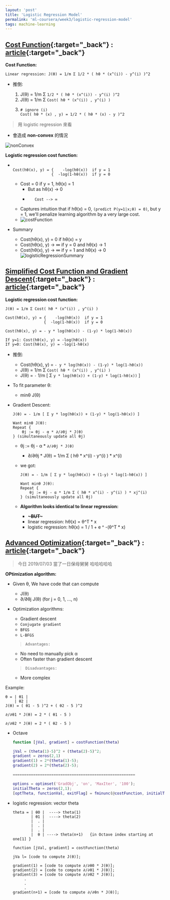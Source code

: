 ```yaml
---
layout: 'post'
title: 'Logistic Regression Model'
permalink: 'ml-coursera/week3/logistic-regression-model'
tags: machine-learning
---
```


## [Cost Function](https://www.coursera.org/learn/machine-learning/lecture/1XG8G/cost-function){:target="_back"} : [article](https://www.coursera.org/learn/machine-learning/supplement/bgEt4/cost-function){:target="_back"}

__Cost Function:__

~~~
Linear regression: J(θ) = 1/m Σ 1/2 * ( hθ * (x^(i)) - y^(i) )^2
~~~

- 推倒:

    1. J(θ) = 1/m Σ `1/2 * ( hθ * (x^(i)) - y^(i) )^2`
    2. J(θ) = 1/m Σ `Cost( hθ * (x^(i)) , y^(i) )`
    3.  ~~~
        # ignore (i)
        Cost( hθ * (x) , y) = 1/2 * ( hθ * (x) - y )^2
        ~~~

> 用 logistic regression 來看

- 會造成 __non-convex__ 的情況

![nonConvex][non-convex]


__Logistic regression cost function:__

- ~~~ 
                   
  Cost(hθ(x), y) = {    -log(hθ(x))  if y = 1
                   {  -log(1-hθ(x))  if y = 0
  ~~~ 

  - Cost = 0 if y = 1, hθ(x) = 1
     * But as hθ(x) -> 0
     *        Cost --> ∞
  - Captures intuition that if hθ(x) = 0,
    `(predict P(y=1|x;θ) = 0)`, but y = 1, we'll penalize learning algorithm by a very large cost.
  - ![costFunction][cost-function]

- Summary
   * Cost(hθ(x), y) = 0 if hθ(x) = y
   * Cost(hθ(x), y) -> ∞ if y = 0 and  hθ(x) -> 1
   * Cost(hθ(x), y) -> ∞ if y = 1 and  hθ(x) -> 0
![logisticRegressionSummary][summary]


##  [Simplified Cost Function and Gradient Descent](https://www.coursera.org/learn/machine-learning/lecture/MtEaZ/simplified-cost-function-and-gradient-descent){:target="_back"} : [article](https://www.coursera.org/learn/machine-learning/supplement/0hpMl/simplified-cost-function-and-gradient-descent){:target="_back"}

__Logistic regression cost function:__

~~~
J(θ) = 1/m Σ Cost( hθ * (x^(i)) , y^(i) )

Cost(hθ(x), y) = {    -log(hθ(x))  if y = 1
                 {  -log(1-hθ(x))  if y = 0

Cost(hθ(x), y) = - y * log(hθ(x)) - (1-y) * log(1-hθ(x))

If y=1: Cost(hθ(x), y) = -log(hθ(x))
If y=0: Cost(hθ(x), y) = -log(1-hθ(x)
~~~
- 推倒:
   - Cost(hθ(x), y) = `- y * log(hθ(x)) - (1-y) * log(1-hθ(x))`
   - J(θ) = 1/m Σ `Cost( hθ * (x^(i)) , y^(i) )`
   - J(θ) = `-` 1/m [ Σ `y * log(hθ(x)) + (1-y) * log(1-hθ(x))` ]

- To fit parameter θ:
    - minθ J(θ)

- Gradient Descent:
   ~~~
   J(θ) = - 1/m [ Σ y * log(hθ(x)) + (1-y) * log(1-hθ(x)) ]

   Want minθ J(θ):
   Repeat {
       θj := θj - α * ∂/∂θj * J(θ)
   } (simultaneously update all θj)
   ~~~
   
   -  θj := θj - α * `∂/∂θj * J(θ)`
      - ∂/∂θj * J(θ) = 1/m Σ ( hθ * x^(i) - y^(i) ) * x^(i)

   - we got:  
   
      ~~~
      J(θ) = - 1/m [ Σ y * log(hθ(x)) + (1-y) * log(1-hθ(x)) ]
   
      Want minθ J(θ):
      Repeat {
          θj := θj - α * 1/m Σ ( hθ * x^(i) - y^(i) ) * xj^(i)
      } (simultaneously update all θj)
      ~~~
    
    - __Algorithm looks identical to linear regression:__
       * **~~~BUT~~~**
       * linear regression: hθ(x) = θ^T * x
       * logistic regression: hθ(x) = 1 / 1 + e ^ -(θ^T * x)


## [Advanced Optimization](https://www.coursera.org/learn/machine-learning/lecture/licwf/advanced-optimization){:target="_back"} : [article](https://www.coursera.org/learn/machine-learning/supplement/cmjIc/advanced-optimization){:target="_back"}

> 今日 2019/07/03 當了一日保母舅舅 哈哈哈哈哈 

__OPtimization algorithm:__
- Given θ, We have code that can compute 
  * J(θ)
  * ∂/∂θj J(θ) (for j = 0, 1, ..., n)

- Optimization algorithms:
  * Gradient descent 
  * `Conjugate gradient`
  * `BFGS`
  * `L-BFGS`

  > `Advantages:` 
   - No need to manually pick α
   - Often faster than gradient descent

  > `Disadvantages:`
   - More complex

Example:
~~~
θ = | θ1 |
    | θ2 |
J(θ) = ( θ1 - 5 )^2 + ( θ2 - 5 )^2

∂/∂θ1 * J(θ) = 2 * ( θ1 - 5 )

∂/∂θ2 * J(θ) = 2 * ( θ2 - 5 )
~~~
- Octave

   ~~~m
   function [jVal, gradient] = costFunction(theta)
   
   jVal = (theta(1)-5)^2 + (theta(2)-5)^2;
   gradient = zeros(2,1)
   gradient(1) = 2*(theta(1)-5);
   gradient(2) = 2*(theta(2)-5);
   
   ======================================================

   options = optimset('GradObj', 'on', 'MaxIter', '100');
   initialTheta = zeros(2,1);
   [optTheta, functionVal, exitFlag] = fminunc(@costFunction, initialTheta, options);

   ~~~

- logistic regression: vector theta
   ~~~
   theta = | θ0 |  ----> theta(1)
           | θ1 |  ----> theta(2)  
           |  . |
           |  . |
           |  . |
           |  θ | ----> theta(n+1)   {in Octave index starting at one[1] }
   
   function [jVal, gradient] = costFunction(theta)

   jVa l= [code to compute J(θ)];

   gradient(1) = [code to compute ∂/∂θ0 * J(θ)];
   gradient(2) = [code to compute ∂/∂θ1 * J(θ)];
   gradient(3) = [code to compute ∂/∂θ2 * J(θ)];
        .
        .
        .
   gradient(n+1) = [code to compute ∂/∂θn * J(θ)];
   ~~~  


[non-convex]: https://i.imgur.com/wAxUdLJ.jpg?1
[cost-function]: https://i.imgur.com/70XZTK1.jpg
[summary]: https://i.imgur.com/mpDgpIm.jpg
